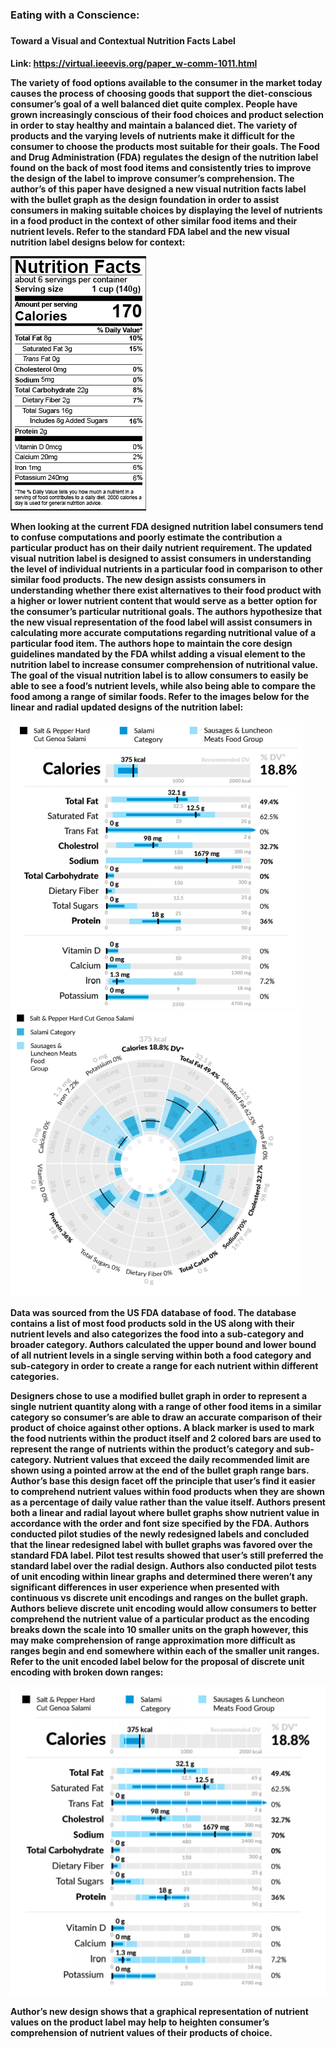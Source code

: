 <h3> Eating with a Conscience: <h3/>
<h4> Toward a Visual and Contextual Nutrition Facts Label <h4/>
Link: <a href="https://virtual.ieeevis.org/paper_w-comm-1011.html">https://virtual.ieeevis.org/paper_w-comm-1011.html</a>

<p> The variety of food options available to the consumer in the market today causes the process of choosing goods that support the diet-conscious consumer’s goal of a well balanced diet quite complex. 
People have grown increasingly conscious of their food choices and product selection in order to stay healthy and maintain a balanced diet. 
The variety of products and the varying levels of nutrients make it difficult for the consumer to choose the products most suitable for their goals. 
The Food and Drug Administration (FDA) regulates the design of the nutrition label found on the back of most food items and consistently tries to improve the design of the label to improve consumer’s comprehension. 
The author’s of this paper have designed a new visual nutrition facts label with the bullet graph as the design foundation in order to assist consumers in making suitable choices by displaying the level of nutrients in a food product in the context of other similar food items and their nutrient levels. 
Refer to the standard FDA label and the new visual nutrition label designs below for context: <p/>

<img src="Screen Shot 2020-11-01 at 7.11.47 PM.png" alt="Old Label"/>

<p> When looking at the current FDA designed nutrition label consumers tend to confuse computations and poorly estimate the contribution a particular product has on their daily nutrient requirement. 
The updated visual nutrition label is designed to assist consumers in understanding the level of individual nutrients in a particular food in comparison to other similar food products. 
The new design assists consumers in understanding whether there exist alternatives to their food product with a higher or lower nutrient content that would serve as a better option for the consumer’s particular nutritional goals. 
The authors hypothesize that the new visual representation of the food label will assist consumers in calculating more accurate computations regarding nutritional value of a particular food item. 
The authors hope to maintain the core design guidelines mandated by the FDA whilst adding a visual element to the nutrition label to increase consumer comprehension of nutritional value. 
The goal of the visual nutrition label is to allow consumers to easily be able to see a food’s nutrient levels, while also being able to compare the food among a range of similar foods. 
Refer to the images below for the linear and radial updated designs of the nutrition label: <p/>
<img src="Screen Shot 2020-11-01 at 7.07.38 PM.png" alt="New Label"/>

<img src="Screen Shot 2020-11-01 at 7.12.09 PM.png" alt="Radial Label"/>

<p> Data was sourced from the US FDA database of food. 
The database contains a list of most food products sold in the US along with their nutrient levels and also categorizes the food into a sub-category and broader category. 
Authors calculated the upper bound and lower bound of all nutrient levels in a single serving within both a food category and sub-category in order to create a range for each nutrient within different categories. <p/>


<p> Designers chose to use a modified bullet graph in order to represent a single nutrient quantity along with a range of other food items in a similar category so consumer’s are able to draw an accurate comparison of their product of choice against other options. 
A black marker is used to mark the food nutrients within the product itself and 2 colored bars are used to represent the range of nutrients within the product’s category and sub-category. 
Nutrient values that exceed the daily recommended limit are shown using a pointed arrow at the end of the bullet graph range bars. 
Author’s base this design facet off the principle that user’s find it easier to comprehend nutrient values within food products when they are shown as a percentage of daily value rather than the value itself. 
Authors present both a linear and radial layout where bullet graphs show nutrient value in accordance with the order and font size specified by the FDA. 
Authors conducted pilot studies of the newly redesigned labels and concluded that the linear redesigned label with bullet graphs was favored over the standard FDA label. 
Pilot test results showed that user’s still preferred the standard label over the radial design. 
Authors also conducted pilot tests of unit encoding within linear graphs and determined there weren’t any significant differences in user experience when presented with continuous vs discrete unit encodings and ranges on the bullet graph. 
Authors believe  discrete unit encoding would allow consumers to better comprehend the nutrient value of a particular product as the encoding breaks down the scale into 10 smaller units on the graph however, this may make comprehension of range approximation more difficult as ranges begin and end somewhere within each of the smaller unit ranges. 
Refer to the unit encoded label below for the proposal of discrete unit encoding with broken down ranges: <p/>
<img src="Screen Shot 2020-11-01 at 7.04.21 PM.png" alt="Discrete Label"/>

<p> Author’s new design shows that a graphical representation of nutrient values on the product label may help to heighten consumer’s comprehension of nutrient values of their products of choice. <p/>